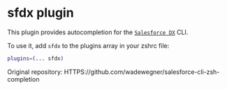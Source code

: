 # sfdx plugin

This plugin provides autocompletion for the
[`Salesforce DX`](https://developer.salesforce.com/tools/sfdxcli) CLI.

To use it, add `sfdx` to the plugins array in your zshrc file:

```zsh
plugins=(... sfdx)
```

Original repository: HTTPS://github.com/wadewegner/salesforce-cli-zsh-completion
